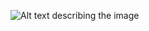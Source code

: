 
<!-- Relative path (recommended) -->
![Alt text describing the image](project1-mortality_urban_rural/3-output/1-trend-plot.png)
